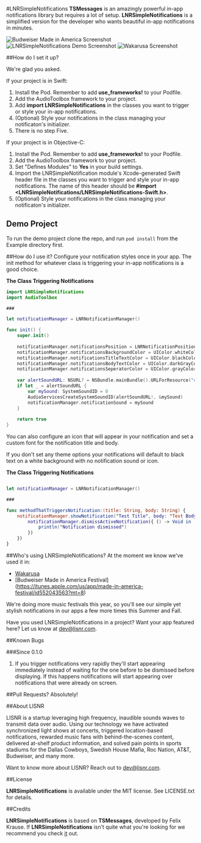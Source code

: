 #LNRSimpleNotifications
__TSMessages__ is an amazingly powerful in-app notifications library but requires a lot of setup. __LNRSimpleNotifications__ is a simplified version for the developer who wants beautiful in-app notifications in minutes.

![Budweiser Made in America Screenshot](https://s3.amazonaws.com/lnr-simple-notifications/mia.png)
![LNRSimpleNotifications Demo Screenshot](https://s3.amazonaws.com/lnr-simple-notifications/demo-app-scale.png)
![Wakarusa Screenshot](https://s3.amazonaws.com/lnr-simple-notifications/waka-scale.png)

##How do I set it up?

We're glad you asked.

If your project is in Swift:

1. Install the Pod. Remember to add __use_frameworks!__ to your Podfile.
2. Add the AudioToolbox framework to your project. 
3. Add __import LNRSimpleNotifications__ in the classes you want to trigger or style your in-app notifications.
4. (Optional) Style your notifications in the class managing your notificaton's initializer.
5. There is no step Five.

If your project is in Objective-C:

1. Install the Pod. Remember to add __use_frameworks!__ to your Podfile.
2. Add the AudioToolbox framework to your project.
3. Set "Defines Modules" to __Yes__ in your build settings.
4. Import the LNRSimpleNotification module's Xcode-generated Swift header file in the classes you want to trigger and style your in-app notifications. The name of this header should be __#import \<LNRSimpleNotifications/LNRSimpleNotifications-Swift.h>__.
5. (Optional) Style your notifications in the class managing your notificaton's initializer.

## Demo Project

To run the demo project clone the repo, and run `pod install` from the Example directory first.

##How do I use it?
Configure your notification styles once in your app. The init method for whatever class is triggering your in-app notifications is a good choice.

__The Class Triggering Notifications__

```swift
import LNRSimpleNotifications
import AudioToolbox

###

let notificationManager = LNRNotificationManager()

func init() {
	super.init()
        
	notificationManager.notificationsPosition = LNRNotificationPosition.Top
	notificationManager.notificationsBackgroundColor = UIColor.whiteColor()
	notificationManager.notificationsTitleTextColor = UIColor.blackColor()
	notificationManager.notificationsBodyTextColor = UIColor.darkGrayColor()
	notificationManager.notificationsSeperatorColor = UIColor.grayColor()
        
	var alertSoundURL: NSURL? = NSBundle.mainBundle().URLForResource("click", withExtension: "wav")
	if let _ = alertSoundURL {
		var mySound: SystemSoundID = 0
		AudioServicesCreateSystemSoundID(alertSoundURL!, &mySound)
		notificationManager.notificationSound = mySound
	}
        
	return true
}
```

You can also configure an icon that will appear in your notification and set a custom font for the notification title and body.

If you don't set any theme options your notifications will default to black text on a white background with no notification sound or icon.


__The Class Triggering Notifications__

```swift

let notificationManager = LNRNotificationManager()

### 

func methodThatTriggersNotification:(title: String, body: String) {
	notificationManager.showNotification("Test Title", body: "Test Body", callback: { () -> Void in
		notificationManager.dismissActiveNotification({ () -> Void in
			println("Notification dismissed")
		})
	})
}
```

##Who's using LNRSimpleNotifications?
At the moment we know we've used it in:
 
- [Wakarusa](https://itunes.apple.com/app/id996589548)
- [Budweiser Made in America Festival] (https://itunes.apple.com/us/app/made-in-america-festival/id552043563?mt=8)

We're doing more music festivals this year, so you'll see our simple yet stylish notifications in our apps a few more times this Summer and Fall.

Have you used LNRSimpleNotifications in a project? Want your app featured here? Let us know at [dev@lisnr.com](dev@lisnr.com).

##Known Bugs

###Since 0.1.0

1. If you trigger notifications very rapidly they'll start appearing immediately instead of waiting for the one before to be dismissed before displaying. If this happens notifications will start appearing over notifications that were already on screen.

##Pull Requests?
Absolutely!

##About LISNR

LISNR is a startup leveraging high frequency, inaudible sounds waves to transmit data over audio. Using our technology we have activated synchronized light shows at concerts, triggered location-based notifications, rewarded music fans with behind-the-scenes content, delivered at-shelf product information, and solved pain points in sports stadiums for the Dallas Cowboys, Swedish House Mafia, Roc Nation, AT&T, Budweiser, and many more.

Want to know more about LISNR? Reach out to [dev@lisnr.com](dev@lisnr.com).

##License

__LNRSimpleNotifications__ is available under the MIT license. See LICENSE.txt for details.

##Credits

__LNRSimpleNotifications__ is based on __TSMessages__, developed by Felix Krause. If __LNRSimpleNotifications__ isn't quite what you're looking for we recommend you check [it](https://github.com/KrauseFx/TSMessages) out.
